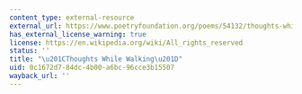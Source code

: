```yaml
---
content_type: external-resource
external_url: https://www.poetryfoundation.org/poems/54132/thoughts-while-walking-56d23422cff33
has_external_license_warning: true
license: https://en.wikipedia.org/wiki/All_rights_reserved
status: ''
title: "\u201CThoughts While Walking\u201D"
uid: 0c1672d7-84dc-4b00-a6bc-96cce3b15507
wayback_url: ''
---
```

